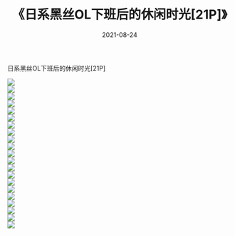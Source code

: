﻿---
layout: post
title:  《日系黑丝OL下班后的休闲时光[21P]》
date:   2021-08-24
img: http://imgx.orgx.ga/漏D/2021/日系黑丝OL下班后的休闲时光[21P]/000.jpg
categories: [美女, 清纯, 唯美]
---

日系黑丝OL下班后的休闲时光[21P]

  ![](http://imgx.orgx.ga/漏D/2021/日系黑丝OL下班后的休闲时光[21P]/001.jpg) <br> ![](http://imgx.orgx.ga/漏D/2021/日系黑丝OL下班后的休闲时光[21P]/002.jpg) <br> ![](http://imgx.orgx.ga/漏D/2021/日系黑丝OL下班后的休闲时光[21P]/003.jpg) <br> ![](http://imgx.orgx.ga/漏D/2021/日系黑丝OL下班后的休闲时光[21P]/004.jpg) <br> ![](http://imgx.orgx.ga/漏D/2021/日系黑丝OL下班后的休闲时光[21P]/005.jpg) <br> ![](http://imgx.orgx.ga/漏D/2021/日系黑丝OL下班后的休闲时光[21P]/006.jpg) <br> ![](http://imgx.orgx.ga/漏D/2021/日系黑丝OL下班后的休闲时光[21P]/007.jpg) <br> ![](http://imgx.orgx.ga/漏D/2021/日系黑丝OL下班后的休闲时光[21P]/008.jpg) <br> ![](http://imgx.orgx.ga/漏D/2021/日系黑丝OL下班后的休闲时光[21P]/009.jpg) <br> ![](http://imgx.orgx.ga/漏D/2021/日系黑丝OL下班后的休闲时光[21P]/010.jpg) <br> ![](http://imgx.orgx.ga/漏D/2021/日系黑丝OL下班后的休闲时光[21P]/011.jpg) <br> ![](http://imgx.orgx.ga/漏D/2021/日系黑丝OL下班后的休闲时光[21P]/012.jpg) <br> ![](http://imgx.orgx.ga/漏D/2021/日系黑丝OL下班后的休闲时光[21P]/013.jpg) <br> ![](http://imgx.orgx.ga/漏D/2021/日系黑丝OL下班后的休闲时光[21P]/014.jpg) <br> ![](http://imgx.orgx.ga/漏D/2021/日系黑丝OL下班后的休闲时光[21P]/015.jpg) <br> ![](http://imgx.orgx.ga/漏D/2021/日系黑丝OL下班后的休闲时光[21P]/016.jpg) <br> ![](http://imgx.orgx.ga/漏D/2021/日系黑丝OL下班后的休闲时光[21P]/017.jpg) <br> ![](http://imgx.orgx.ga/漏D/2021/日系黑丝OL下班后的休闲时光[21P]/018.jpg) <br> ![](http://imgx.orgx.ga/漏D/2021/日系黑丝OL下班后的休闲时光[21P]/019.jpg) <br> ![](http://imgx.orgx.ga/漏D/2021/日系黑丝OL下班后的休闲时光[21P]/020.jpg) <br> ![](http://imgx.orgx.ga/漏D/2021/日系黑丝OL下班后的休闲时光[21P]/021.jpg) <br>